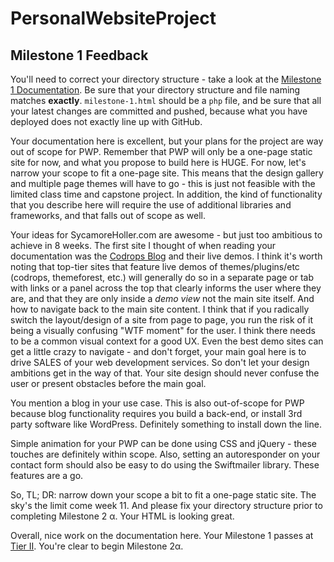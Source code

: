 # PersonalWebsiteProject

## Milestone 1 Feedback
You'll need to correct your directory structure - take a look at the [Milestone 1 Documentation](https://bootcamp-coders.cnm.edu/projects/personal/milestone-one/). Be sure that your directory structure and file naming matches **exactly**. `milestone-1.html` should be a `php` file, and be sure that all your latest changes are committed and pushed, because what you have deployed does not exactly line up with GitHub.

Your documentation here is excellent, but your plans for the project are way out of scope for PWP. Remember that PWP will only be a one-page static site for now, and what you propose to build here is HUGE. For now, let's narrow your scope to fit a one-page site. This means that the design gallery and multiple page themes will have to go - this is just not feasible with the limited class time and capstone project. In addition, the kind of functionality that you describe here will require the use of additional libraries and frameworks, and that falls out of scope as well.

Your ideas for SycamoreHoller.com are awesome - but just too ambitious to achieve in 8 weeks. The first site I thought of when reading your documentation was the [Codrops Blog](http://tympanus.net/codrops/) and their live demos. I think it's worth noting that top-tier sites that feature live demos of themes/plugins/etc (codrops, themeforest, etc.) will generally do so in a separate page or tab with links or a panel across the top that clearly informs the user where they are, and that they are only inside a *demo view* not the main site itself. And how to navigate back to the main site content. I think that if you radically switch the layout/design of a site from page to page, you run the risk of it being a visually confusing "WTF moment" for the user. I think there needs to be a common visual context for a good UX. Even the best demo sites can get a little crazy to navigate - and don't forget, your main goal here is to drive SALES of your web development services. So don't let your design ambitions get in the way of that. Your site design should never confuse the user or present obstacles before the main goal.

You mention a blog in your use case. This is also out-of-scope for PWP because blog functionality requires you build a back-end, or install 3rd party software like WordPress. Definitely something to install down the line.

Simple animation for your PWP can be done using CSS and jQuery - these touches are definitely within scope. Also, setting an autoresponder on your contact form should also be easy to do using the Swiftmailer library. These features are a go.

So, TL; DR: narrow down your scope a bit to fit a one-page static site. The sky's the limit come week 11. And please fix your directory structure prior to completing Milestone 2 &alpha;. Your HTML is looking great.

Overall, nice work on the documentation here. Your Milestone 1 passes at [Tier II](https://bootcamp-coders.cnm.edu/projects/personal/rubric/). You're clear to begin Milestone 2&alpha;. 
